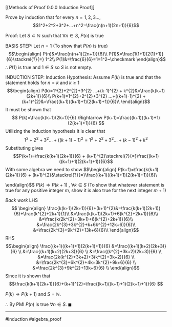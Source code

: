 [[Methods of Proof 0.0.0 Induction Proof]]

Prove by induction that for every $n=1,2,3...,$ $$1^2+2^2+3^2+...+n^2=\frac{n(n+1)(2n+1)}{6}$$

Proof: 
Let $S\subset \mathbb{N}$ such that $\forall n \in S$, $P(n)$ is true 

BASIS STEP:
Let $n=1$ (To show that $P(n)$ is true) 
$$\begin{align}
P(n)&=\frac{n(n+1)(2n+1)}{6}\\
P(1)&=\frac{1(1+1)(2(1)+1)}{6}\stackrel{?}{=} 1^2\\
P(1)&=\frac{6}{6}=1=1^2~\checkmark
\end{align}$$
$\therefore P(1)$ is true and $1\in S$ so $S$ is not empty.

INDUCTION STEP: 
Induction Hypothesis: Assume $P(k)$ is true and that the statement holds for $n=k$ and $k \ge 1$
 $$\begin{align}
 P(k)=1^{2}+2^{2}+3^{2} ...+(k-1)^{2} + k^{2}&=\frac{k(k+1)(2k+1)}{6}\\
 P(k+1)=1^{2}+2^{2}+3^{2} ...+((k+1)-1)^{2} + (k+1)^{2}&=\frac{(k+1)((k+1)+1)(2(k+1)+1)}{6}\\
 \end{align}$$ 
It must be shown that 
$$
P(k)=\frac{k(k+1)(2k+1)}{6} \Rightarrow P(k+1)=\frac{(k+1)((k+1)+1)(2(k+1)+1)}{6}
$$
Utilizing the induction hypothesis it is clear that $$ 1^{2}+2^{2}+3^{2} ...+((k+1)-1)^{2}=1^{2}+2^{2}+3^{2} ...+(k-1)^{2} + k^{2}$$
Substituting gives $$P(k+1)=\frac{k(k+1)(2k+1)}{6} + (k+1)^{2}\stackrel{?}{=}\frac{(k+1)((k+1)+1)(2(k+1)+1)}{6}$$
With some algebra we need to show
$$\begin{align}
P(k+1)=\frac{k(k+1)(2k+1)}{6} + (k+1)^{2}&\stackrel{?}{=}\frac{(k+1)((k+1)+1)(2(k+1)+1)}{6}\\


\end{align}$$
$P(k) \Rightarrow P(k+1)$ , $\forall k \in S$ 
(To show that whatever statement is true for any positive integer $m$, show it is also true for the next integer $m+1$)

*Back work*
LHS
$$
\begin{align}
\frac{k(k+1)(2k+1)}{6}+(k+1)^{2}&=\frac{k(k+1)(2k+1)}{6}+\frac{k^{2}+2k+1}{1}\\
&=\frac{k(k+1)(2k+1)+6(k^{2}+2k+1)}{6}\\
&=\frac{k(2k^{2}+3k+1)+6(k^{2}+2k+1)}{6}\\
&=\frac{2k^{3}+3k^{2}+k+6k^{2}+12k+6)}{6}\\
&=\frac{2k^{3}+9k^{2}+13k+6}{6}\\
\end{align}$$
RHS
$$\begin{align}
\frac{(k+1)((k+1)+1)(2(k+1)+1)}{6} &=\frac{(k+1)(k+2)(2k+3)}{6} \\
&=\frac{(k+1)(k+2)(2k+3)}{6} \\
&=\frac{(k^{2}+3k+2)(2k+3)}{6} \\
&=\frac{2k(k^{2}+3k+2)+3(k^{2}+3k+2)}{6} \\
&=\frac{2k^{3}+6k^{2}+4k+3k^{2}+9k+6}{6} \\
&=\frac{2k^{3}+9k^{2}+13k+6}{6} \\
\end{align}$$
Since it is shown that 
$$\frac{k(k+1)(2k+1)}{6}+(k+1)^{2}=\frac{(k+1)((k+1)+1)(2(k+1)+1)}{6} $$

$P(k)\Rightarrow P(k+1)$ and $S=\mathbb{N}$. 

$\therefore$ By PMI $P(n)$ is true $\forall n \in S$.
$\blacksquare$ 

---
#induction #algebra_proof 
